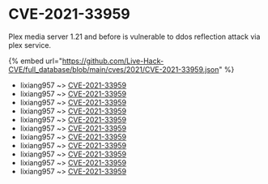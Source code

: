 # CVE-2021-33959

Plex media server 1.21 and before is vulnerable to ddos reflection attack via plex service.

{% embed url="https://github.com/Live-Hack-CVE/full_database/blob/main/cves/2021/CVE-2021-33959.json" %}


* lixiang957 ~> [CVE-2021-33959](https://www.alice-snow.ru/2021/database/cve-2021-33959/cve-2021-33959-lixiang957)
* lixiang957 ~> [CVE-2021-33959](https://www.alice-snow.ru/2021/database/cve-2021-33959/cve-2021-33959-lixiang957)
* lixiang957 ~> [CVE-2021-33959](https://www.alice-snow.ru/2021/database/cve-2021-33959/cve-2021-33959-lixiang957)
* lixiang957 ~> [CVE-2021-33959](https://www.alice-snow.ru/2021/database/cve-2021-33959/cve-2021-33959-lixiang957)
* lixiang957 ~> [CVE-2021-33959](https://www.alice-snow.ru/2021/database/cve-2021-33959/cve-2021-33959-lixiang957)
* lixiang957 ~> [CVE-2021-33959](https://www.alice-snow.ru/2021/database/cve-2021-33959/cve-2021-33959-lixiang957)
* lixiang957 ~> [CVE-2021-33959](https://www.alice-snow.ru/2021/database/cve-2021-33959/cve-2021-33959-lixiang957)
* lixiang957 ~> [CVE-2021-33959](https://www.alice-snow.ru/2021/database/cve-2021-33959/cve-2021-33959-lixiang957)
* lixiang957 ~> [CVE-2021-33959](https://www.alice-snow.ru/2021/database/cve-2021-33959/cve-2021-33959-lixiang957)
* lixiang957 ~> [CVE-2021-33959](https://www.alice-snow.ru/2021/database/cve-2021-33959/cve-2021-33959-lixiang957)
* lixiang957 ~> [CVE-2021-33959](https://www.alice-snow.ru/2021/database/cve-2021-33959/cve-2021-33959-lixiang957)